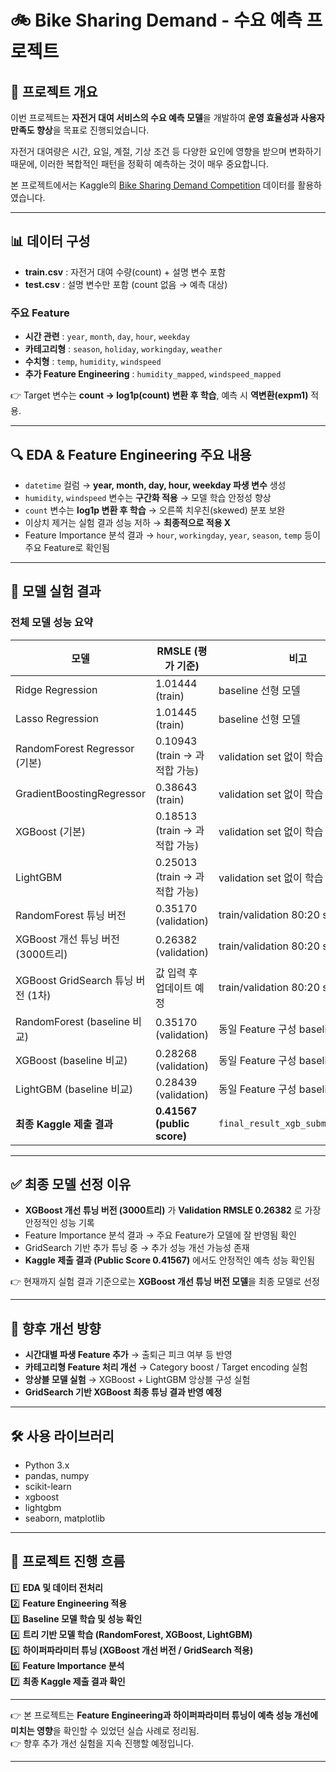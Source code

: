 # 🚲 Bike Sharing Demand - 수요 예측 프로젝트

## 📌 프로젝트 개요

이번 프로젝트는 **자전거 대여 서비스의 수요 예측 모델**을 개발하여 **운영 효율성과 사용자 만족도 향상**을 목표로 진행되었습니다.

자전거 대여량은 시간, 요일, 계절, 기상 조건 등 다양한 요인에 영향을 받으며 변화하기 때문에, 이러한 복합적인 패턴을 정확히 예측하는 것이 매우 중요합니다.

본 프로젝트에서는 Kaggle의 [Bike Sharing Demand Competition](https://www.kaggle.com/competitions/bike-sharing-demand) 데이터를 활용하였습니다.

---

## 📊 데이터 구성

- **train.csv** : 자전거 대여 수량(count) + 설명 변수 포함
- **test.csv** : 설명 변수만 포함 (count 없음 → 예측 대상)

### 주요 Feature

- **시간 관련** : `year`, `month`, `day`, `hour`, `weekday`
- **카테고리형** : `season`, `holiday`, `workingday`, `weather`
- **수치형** : `temp`, `humidity`, `windspeed`
- **추가 Feature Engineering** : `humidity_mapped`, `windspeed_mapped`

👉 Target 변수는 **count → log1p(count) 변환 후 학습**, 예측 시 **역변환(expm1)** 적용.

---

## 🔍 EDA & Feature Engineering 주요 내용

- `datetime` 컬럼 → **year, month, day, hour, weekday 파생 변수** 생성
- `humidity`, `windspeed` 변수는 **구간화 적용** → 모델 학습 안정성 향상
- `count` 변수는 **log1p 변환 후 학습** → 오른쪽 치우친(skewed) 분포 보완
- 이상치 제거는 실험 결과 성능 저하 → **최종적으로 적용 X**
- Feature Importance 분석 결과 → `hour`, `workingday`, `year`, `season`, `temp` 등이 주요 Feature로 확인됨

---

## 🧪 모델 실험 결과

### 전체 모델 성능 요약

| 모델                              | RMSLE (평가 기준)              | 비고                             |
|-----------------------------------|-------------------------------|---------------------------------|
| Ridge Regression                  | 1.01444 (train)               | baseline 선형 모델               |
| Lasso Regression                  | 1.01445 (train)               | baseline 선형 모델               |
| RandomForest Regressor (기본)     | 0.10943 (train → 과적합 가능)  | validation set 없이 학습          |
| GradientBoostingRegressor         | 0.38643 (train)               | validation set 없이 학습          |
| XGBoost (기본)                    | 0.18513 (train → 과적합 가능)  | validation set 없이 학습          |
| LightGBM                          | 0.25013 (train → 과적합 가능)  | validation set 없이 학습          |
| RandomForest 튜닝 버전            | 0.35170 (validation)          | train/validation 80:20 split      |
| XGBoost 개선 튜닝 버전 (3000트리) | 0.26382 (validation)          | train/validation 80:20 split      |
| XGBoost GridSearch 튜닝 버전 (1차) | 값 입력 후 업데이트 예정        | train/validation 80:20 split      |
| RandomForest (baseline 비교)      | 0.35170 (validation)          | 동일 Feature 구성 baseline 비교   |
| XGBoost (baseline 비교)           | 0.28268 (validation)          | 동일 Feature 구성 baseline 비교   |
| LightGBM (baseline 비교)          | 0.28439 (validation)          | 동일 Feature 구성 baseline 비교   |
| **최종 Kaggle 제출 결과**        | **0.41567 (public score)**     | `final_result_xgb_submission.csv` |

---

## ✅ 최종 모델 선정 이유

- **XGBoost 개선 튜닝 버전 (3000트리)** 가 **Validation RMSLE 0.26382** 로 가장 안정적인 성능 기록
- Feature Importance 분석 결과 → 주요 Feature가 모델에 잘 반영됨 확인
- GridSearch 기반 추가 튜닝 중 → 추가 성능 개선 가능성 존재
- **Kaggle 제출 결과 (Public Score 0.41567)** 에서도 안정적인 예측 성능 확인됨

👉 현재까지 실험 결과 기준으로는 **XGBoost 개선 튜닝 버전 모델**을 최종 모델로 선정

---

## 🚀 향후 개선 방향

- **시간대별 파생 Feature 추가** → 출퇴근 피크 여부 등 반영
- **카테고리형 Feature 처리 개선** → Category boost / Target encoding 실험
- **앙상블 모델 실험** → XGBoost + LightGBM 앙상블 구성 실험
- **GridSearch 기반 XGBoost 최종 튜닝 결과 반영 예정**

---

## 🛠 사용 라이브러리

- Python 3.x
- pandas, numpy
- scikit-learn
- xgboost
- lightgbm
- seaborn, matplotlib

---

## 📌 프로젝트 진행 흐름

1️⃣ **EDA 및 데이터 전처리**  
2️⃣ **Feature Engineering 적용**  
3️⃣ **Baseline 모델 학습 및 성능 확인**  
4️⃣ **트리 기반 모델 학습 (RandomForest, XGBoost, LightGBM)**  
5️⃣ **하이퍼파라미터 튜닝 (XGBoost 개선 버전 / GridSearch 적용)**  
6️⃣ **Feature Importance 분석**  
7️⃣ **최종 Kaggle 제출 결과 확인**

---

👉 본 프로젝트는 **Feature Engineering과 하이퍼파라미터 튜닝이 예측 성능 개선에 미치는 영향**을 확인할 수 있었던 실습 사례로 정리됨.  
👉 향후 추가 개선 실험을 지속 진행할 예정입니다.

---

